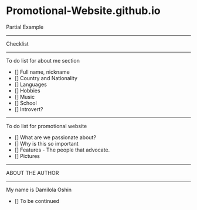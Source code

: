 # Promotional-Website.github.io
Partial Example 

------


Checklist


-------

To do list for about me section 
- [] Full name, nickname 
- [] Country and Nationality 
- [] Languages
- [] Hobbies
- [] Music 
- [] School 
- [] Introvert?

------

To do list for promotional website 

- [] What are we passionate about?
- [] Why is this so important 
- [] Features - The people that advocate. 
- [] Pictures


----------


ABOUT THE AUTHOR


----------

My name is Damilola Oshin 

- [] To be continued 